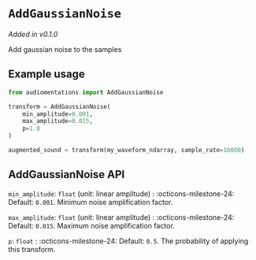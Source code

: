 # `AddGaussianNoise`

_Added in v0.1.0_

Add gaussian noise to the samples

## Example usage

```python
from audiomentations import AddGaussianNoise

transform = AddGaussianNoise(
    min_amplitude=0.001,
    max_amplitude=0.015,
    p=1.0
)

augmented_sound = transform(my_waveform_ndarray, sample_rate=16000)
```

## AddGaussianNoise API

`min_amplitude`: `float` (unit: linear amplitude)
:   :octicons-milestone-24: Default: `0.001`. Minimum noise amplification factor.

`max_amplitude`: `float` (unit: linear amplitude)
:   :octicons-milestone-24: Default: `0.015`. Maximum noise amplification factor.

`p`: `float`
:   :octicons-milestone-24: Default: `0.5`. The probability of applying this transform.
